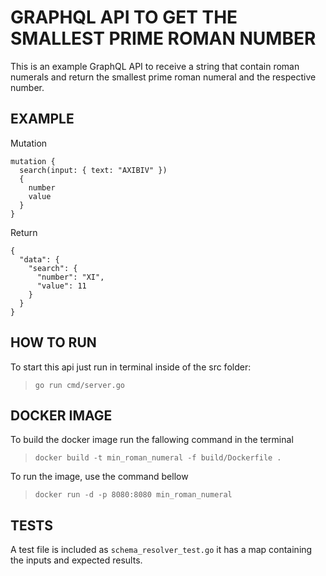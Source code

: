 # GRAPHQL API TO GET THE SMALLEST PRIME ROMAN NUMBER

This is an example GraphQL API to receive a string that contain roman numerals and return the smallest prime roman numeral and the respective number.

## EXAMPLE

Mutation

```
mutation {
  search(input: { text: "AXIBIV" })
  {
    number
    value
  }
}
```

Return 

```
{
  "data": {
    "search": {
      "number": "XI",
      "value": 11
    }
  }
}
```

## HOW TO RUN

To start this api just run in terminal inside of the src folder:

> `go run cmd/server.go`

## DOCKER IMAGE
To build the docker image run the fallowing command in the terminal

>`docker build -t min_roman_numeral -f build/Dockerfile .`

To run the image, use the command bellow

>`docker run -d -p 8080:8080 min_roman_numeral`

## TESTS

A test file is included as `schema_resolver_test.go` it has a map containing the inputs and expected results.
